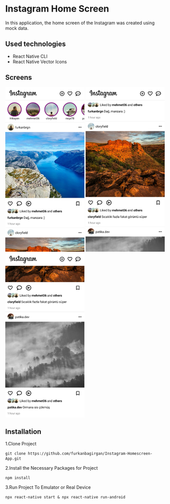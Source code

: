 # Instagram Home Screen
In this application, the home screen of the Instagram was created using mock data.

## Used technologies
- React Native CLI
- React Native Vector Icons

## Screens
<div>
<kbd><img src="screenshots/shot1.jpg" width="250"></kbd>
<kbd><img src="screenshots/shot2.jpg" width="250"></kbd>
<kbd><img src="screenshots/shot3.jpg" width="250"></kbd>
</div>

## Installation
1.Clone Project
```
git clone https://github.com/furkanbagirgan/Instagram-Homescreen-App.git
```
2.Install the Necessary Packages for Project
```
npm install
```
3.Run Project To Emulator or Real Device
```
npx react-native start & npx react-native run-android
```
